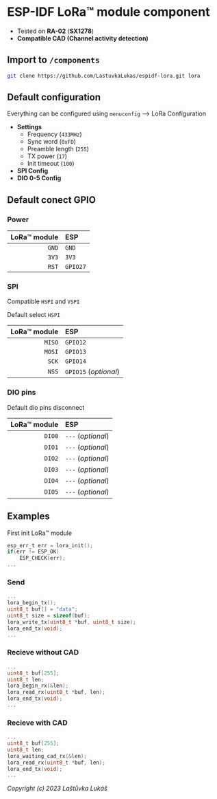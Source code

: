 # ESP-IDF LoRa™ module component

* Tested on **RA-02** (**SX1278**)
* **Compatible CAD (Channel activity detection)**

## Import to `/components`

```bash
git clone https://github.com/LastuvkaLukas/espidf-lora.git lora
```
## Default configuration

Everything can be configured using `menuconfig` --> LoRa Configuration
* **Settings**
    * Frequency (`433MHz`)
    * Sync word (`0xFD`)
    * Preamble length (`255`)
    * TX power (`17`)
    * Init timeout (`100`)
* **SPI Config**
* **DIO 0-5 Config**

## Default conect GPIO

### Power
LoRa™ module | ESP
---: | :--- 
`GND` | `GND`
`3V3` | `3V3`
`RST` | `GPIO27`

### SPI
Compatible `HSPI` and `VSPI`

Default select `HSPI`

LoRa™ module | ESP
---: | :--- 
`MISO` | `GPIO12`
`MOSI` | `GPIO13`
`SCK` | `GPIO14`
`NSS` | `GPIO15` (_optional_)

### DIO pins

Default dio pins disconnect

LoRa™ module | ESP
---: | :--- 
`DIO0` | `---` (_optional_)
`DIO1` | `---` (_optional_)
`DIO2` | `---` (_optional_)
`DIO3` | `---` (_optional_)
`DIO4` | `---` (_optional_)
`DIO5` | `---` (_optional_)

## Examples
First init LoRa™ module
```c
esp_err_t err = lora_init();
if(err != ESP_OK)
    ESP_CHECK(err);
...
```
### Send
```c
...
lora_begin_tx();
uint8_t buf[] = "data";
uint8_t size = sizeof(buf);
lora_write_tx(uint8_t *buf, uint8_t size);
lora_end_tx(void);
...
```
### Recieve without CAD
```c
...
uint8_t buf[255];
uint8_t len;
lora_begin_rx(&len);
lora_read_rx(uint8_t *buf, len);
lora_end_tx(void);
...
```

### Recieve with CAD
```c
...
uint8_t buf[255];
uint8_t len;
lora_waiting_cad_rx(&len);
lora_read_rx(uint8_t *buf, len);
lora_end_tx(void);
...
```

*Copyright (c) 2023 Laštůvka Lukáš*
